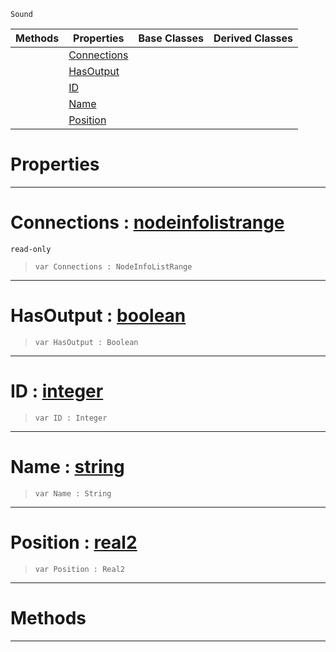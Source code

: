  `Sound`

|Methods|Properties|Base Classes|Derived Classes|
|---|---|---|---|
| |[ Connections](https://github.com/zeroengineteam/ZeroDocs/code_reference/class_reference/nodeprintinfo.markdown#connections-zero-engine)| | |
| |[ HasOutput](https://github.com/zeroengineteam/ZeroDocs/code_reference/class_reference/nodeprintinfo.markdown#hasoutput-zero-engine-do)| | |
| |[ ID](https://github.com/zeroengineteam/ZeroDocs/code_reference/class_reference/nodeprintinfo.markdown#id-zero-engine-documenta)| | |
| |[ Name](https://github.com/zeroengineteam/ZeroDocs/code_reference/class_reference/nodeprintinfo.markdown#name-zero-engine-documen)| | |
| |[ Position](https://github.com/zeroengineteam/ZeroDocs/code_reference/class_reference/nodeprintinfo.markdown#position-zero-engine-doc)| | |


 #  Properties


---  
 #  Connections : [nodeinfolistrange](https://github.com/zeroengineteam/ZeroDocs/code_reference/class_reference/nodeinfolistrange.markdown)

 `read-only`

> 
> ``` lang=cpp, name=Zilch
> var Connections : NodeInfoListRange


---  
 #  HasOutput : [boolean](https://github.com/zeroengineteam/ZeroDocs/code_reference/zilch_base_types/boolean.markdown)

> 
> ``` lang=cpp, name=Zilch
> var HasOutput : Boolean


---  
 #  ID : [integer](https://github.com/zeroengineteam/ZeroDocs/code_reference/zilch_base_types/integer.markdown)

> 
> ``` lang=cpp, name=Zilch
> var ID : Integer


---  
 #  Name : [string](https://github.com/zeroengineteam/ZeroDocs/code_reference/zilch_base_types/string.markdown)

> 
> ``` lang=cpp, name=Zilch
> var Name : String


---  
 #  Position : [real2](https://github.com/zeroengineteam/ZeroDocs/code_reference/zilch_base_types/real2.markdown)

> 
> ``` lang=cpp, name=Zilch
> var Position : Real2


---  
 #  Methods


---  
 

 